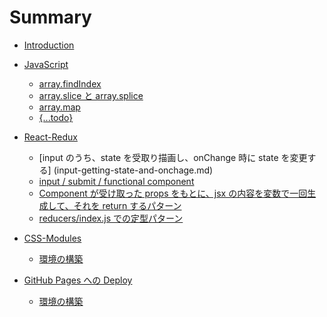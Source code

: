 # Summary

* [Introduction](README.md)
* [JavaScript](JavaScript/README.md)
  * [array.findIndex](JavaScript/arrayfindindex.md)
  * [array.slice と array.splice](JavaScript/arrayslice-arraysplice.md)
  * [array.map](JavaScript/arraymap.md)
  * [{...todo}](JavaScript/todo.md)
   
* [React-Redux](React-Redux/README.md) 
  * [input のうち、state を受取り描画し、onChange 時に state を変更する]
  (input-getting-state-and-onchage.md)
  * [input / submit / functional component](React-Redux/function-component-with-input.md)
  * [Component が受け取った props をもとに、jsx の内容を変数で一回生成して、それを return するパターン](React-Redux/component-304c-shou-3051-qu-3063-305f-props-jsx-306e-nei-rong-3092-bian-shu-3067-yi-hui-sheng-cheng-3057-3066-3001-305d-308c-3092-return.md)
  * [reducers/index.js での定型パターン](React-Redux/reducersindexjs-3067-306e-ding-xing-30d1-30bf-30fc-30f3.md)
  
* [CSS-Modules](CSS-Modules/README.md)
  * [環境の構築](CSS-Modules/environment.md)
* [GitHub Pages への Deploy](Deploy-to-GitHub-Pages/README.md)
  * [環境の構築](Deploy-to-GitHub-Pages/environment.md)

